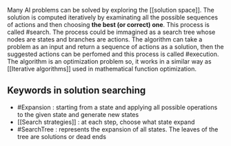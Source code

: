 Many AI problems can be solved by exploring the [[solution space]].
The solution is computed iteratively by examinating all the possible sequences of actions and then choosing **the best (or correct) one**. This process is called #search. The process could be immagined as a search tree whose nodes are states and branches are actions. 
The algorithm can take a problem as an input and return a sequence of actions as a solution, then the suggested actions can be perfomed and this process is called #execution.
The algorithm is an optimization problem so, it works in a similar way as [[Iterative algorithms]] used in mathematical function optimization.

## Keywords in solution searching
- #Expansion : starting from a state and applying all possible operations to the given state and generate new states
- [[Search strategies]] : at each step, choose what state expand
- #SearchTree : represents the expansion of all states. The leaves of the tree are solutions or dead ends 

